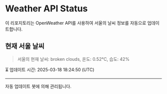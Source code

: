 
# Weather API Status

이 리포지토리는 OpenWeather API를 사용하여 서울의 날씨 정보를 자동으로 업데이트합니다.

## 현재 서울 날씨
> 서울의 현재 날씨: broken clouds, 온도: 0.52°C, 습도: 42%

⏳ 업데이트 시간: 2025-03-18 18:24:50 (UTC)

---
자동 업데이트 봇에 의해 관리됩니다.

